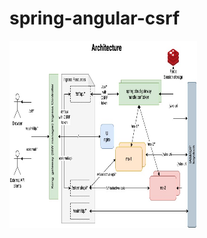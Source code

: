 # spring-angular-csrf

<img src="https://raw.githubusercontent.com/a2z-ice/angular-spring-csrf/main/spring-angular-csrf.jpg" width=300 height=300/>
